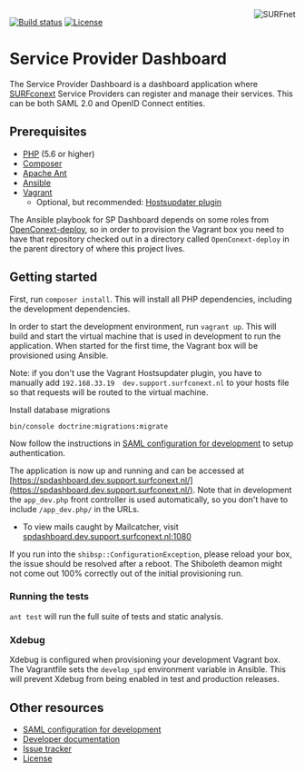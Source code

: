 <a href="https://www.surf.nl/over-surf/werkmaatschappijen/surfnet">
    <img src="https://www.surf.nl/binaries/werkmaatschappijlogo/content/gallery/surf/logos/surfnet.png" alt="SURFnet"
         align="right" />
</a>

[![Build status](https://img.shields.io/travis/SURFnet/sp-dashboard.svg)](https://travis-ci.org/SURFnet/sp-dashboard)
[![License](https://img.shields.io/github/license/SURFnet/sp-dashboard.svg)](https://github.com/SURFnet/sp-dashboard/blob/master/LICENSE.txt)

# Service Provider Dashboard

The Service Provider Dashboard is a dashboard application where
[SURFconext](https://www.surf.nl/diensten-en-producten/surfconext/index.html) Service Providers can register and manage
their services. This can be both SAML 2.0 and OpenID Connect entities.

## Prerequisites

- [PHP](https://secure.php.net/manual/en/install.php) (5.6 or higher)
- [Composer](https://getcomposer.org/doc/00-intro.md)
- [Apache Ant](https://ant.apache.org/manual/install.html)
- [Ansible](https://docs.ansible.com/ansible/intro_installation.html)
- [Vagrant](https://www.vagrantup.com/docs/installation/)
  - Optional, but recommended: [Hostsupdater plugin](https://github.com/cogitatio/vagrant-hostsupdater)

The Ansible playbook for SP Dashboard depends on some roles from
[OpenConext-deploy](https://github.com/OpenConext/OpenConext-deploy), so in order to provision the Vagrant box you need
to have that repository checked out in a directory called `OpenConext-deploy` in the parent directory of where this
project lives.

## Getting started

First, run `composer install`. This will install all PHP dependencies, including the development dependencies.

In order to start the development environment, run `vagrant up`. This will build and start the virtual machine that is
used in development to run the application. When started for the first time, the Vagrant box will be provisioned using
Ansible.

Note: if you don't use the Vagrant Hostsupdater plugin, you have to manually add
`192.168.33.19  dev.support.surfconext.nl` to your hosts file so that requests will be routed to the virtual machine.

Install database migrations
```
bin/console doctrine:migrations:migrate
```

Now follow the instructions in [SAML configuration for development](docs/saml-dev-setup.md) to setup authentication.
 
The application is now up and running and can be accessed at
[https://spdashboard.dev.support.surfconext.nl/](https://spdashboard.dev.support.surfconext.nl/). Note that in development the `app_dev.php`
front controller is used automatically, so you don't have to include `/app_dev.php/` in the URLs.
* To view mails caught by Mailcatcher, visit [spdashboard.dev.support.surfconext.nl:1080](https://spdashboard.dev.support.surfconext.nl:1080/)

If you run into the `shibsp::ConfigurationException`, please reload your box, the issue should be resolved after a 
reboot. The Shiboleth deamon might not come out 100% correctly out of the initial provisioning run.

### Running the tests

`ant test` will run the full suite of tests and static analysis.

### Xdebug
Xdebug is configured when provisioning your development Vagrant box. The Vagrantfile sets the `develop_spd` 
environment variable in Ansible. This will prevent Xdebug from being enabled in test and production releases.

## Other resources

 - [SAML configuration for development](docs/saml-dev-setup.md)
 - [Developer documentation](docs/index.md)
 - [Issue tracker](https://www.pivotaltracker.com/n/projects/1400064)
 - [License](LICENSE.txt)
